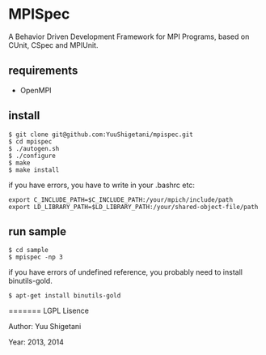 MPISpec
=======
A Behavior Driven Development Framework for MPI Programs, based on CUnit, CSpec and MPIUnit.

## requirements

- OpenMPI

## install

```
$ git clone git@github.com:YuuShigetani/mpispec.git
$ cd mpispec
$ ./autogen.sh
$ ./configure
$ make
$ make install
```

if you have errors, you have to write in your .bashrc etc:

```
export C_INCLUDE_PATH=$C_INCLUDE_PATH:/your/mpich/include/path
export LD_LIBRARY_PATH=$LD_LIBRARY_PATH:/your/shared-object-file/path
```

## run sample

```
$ cd sample
$ mpispec -np 3
```

if you have errors of undefined reference, you probably need to install binutils-gold.

```
$ apt-get install binutils-gold
```

=======
LGPL Lisence

Author: Yuu Shigetani

Year:   2013, 2014

